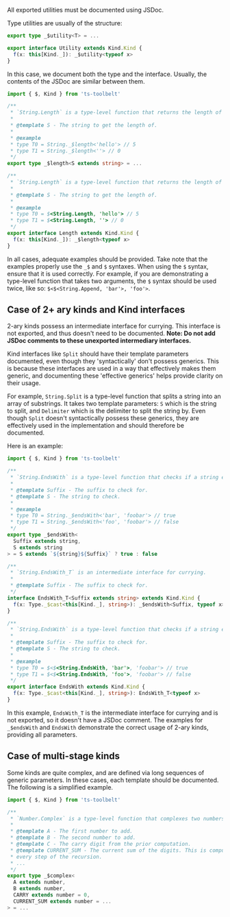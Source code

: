 All exported utilities must be documented using JSDoc.

Type utilities are usually of the structure:

```ts
export type _$utility<T> = ...

export interface Utility extends Kind.Kind {
  f(x: this[Kind._]): _$utility<typeof x>
}
```

In this case, we document both the type and the interface. Usually, the contents of the JSDoc are similar between them.

```ts
import { $, Kind } from 'ts-toolbelt'

/**
 * `String.Length` is a type-level function that returns the length of a string.
 * 
 * @template S - The string to get the length of.
 * 
 * @example
 * type T0 = String._$length<'hello'> // 5
 * type T1 = String._$length<''> // 0
 */
export type _$length<S extends string> = ...

/**
 * `String.Length` is a type-level function that returns the length of a string.
 * 
 * @template S - The string to get the length of.
 * 
 * @example
 * type T0 = $<String.Length, 'hello'> // 5
 * type T1 = $<String.Length, ''> // 0
 */
export interface Length extends Kind.Kind {
  f(x: this[Kind._]): _$length<typeof x>
}
```

In all cases, adequate examples should be provided. Take note that the examples properly use the `_$` and `$` syntaxes. When using the `$` syntax, ensure that it is used correctly. For example, if you are demonstrating a type-level function that takes two arguments, the `$` syntax should be used twice, like so: `$<$<String.Append, 'bar'>, 'foo'>`.

## Case of 2+ ary kinds and Kind interfaces

2-ary kinds possess an intermediate interface for currying. This interface is not exported, and thus doesn't need to be documented. **Note: Do not add JSDoc comments to these unexported intermediary interfaces.**

Kind interfaces like `Split` should have their template parameters documented, even though they 'syntactically' don't possess generics. This is because these interfaces are used in a way that effectively makes them generic, and documenting these 'effective generics' helps provide clarity on their usage.

For example, `String.Split` is a type-level function that splits a string into an array of substrings. It takes two template parameters: `S` which is the string to split, and `Delimiter` which is the delimiter to split the string by. Even though `Split` doesn't syntactically possess these generics, they are effectively used in the implementation and should therefore be documented.

Here is an example:

```ts
import { $, Kind } from 'ts-toolbelt'

/**
 * `String.EndsWith` is a type-level function that checks if a string ends with a given suffix.
 * 
 * @template Suffix - The suffix to check for.
 * @template S - The string to check.
 * 
 * @example
 * type T0 = String._$endsWith<'bar', 'foobar'> // true
 * type T1 = String._$endsWith<'foo', 'foobar'> // false
 */
export type _$endsWith<
  Suffix extends string,
  S extends string
> = S extends `${string}${Suffix}` ? true : false

/**
 * `String.EndsWith_T` is an intermediate interface for currying.
 * 
 * @template Suffix - The suffix to check for.
 */
interface EndsWith_T<Suffix extends string> extends Kind.Kind {
  f(x: Type._$cast<this[Kind._], string>): _$endsWith<Suffix, typeof x>
}

/**
 * `String.EndsWith` is a type-level function that checks if a string ends with a given suffix.
 * 
 * @template Suffix - The suffix to check for.
 * @template S - The string to check.
 * 
 * @example
 * type T0 = $<$<String.EndsWith, 'bar'>, 'foobar'> // true
 * type T1 = $<$<String.EndsWith, 'foo'>, 'foobar'> // false
 */
export interface EndsWith extends Kind.Kind {
  f(x: Type._$cast<this[Kind._], string>): EndsWith_T<typeof x>
}
```

In this example, `EndsWith_T` is the intermediate interface for currying and is not exported, so it doesn't have a JSDoc comment. The examples for `_$endsWith` and `EndsWith` demonstrate the correct usage of 2-ary kinds, providing all parameters.

## Case of multi-stage kinds

Some kinds are quite complex, and are defined via long sequences of generic parameters. In these cases, each template should be documented. The following is a simplified example.

```ts
import { $, Kind } from 'ts-toolbelt'

/**
 * `Number.Complex` is a type-level function that complexes two numbers.
 * 
 * @template A - The first number to add.
 * @template B - The second number to add.
 * @template C - The carry digit from the prior computation.
 * @template CURRENT_SUM - The current sum of the digits. This is computed on
 * every step of the recursion.
 * ...
 */
export type _$complex<
  A extends number,
  B extends number,
  CARRY extends number = 0,
  CURRENT_SUM extends number = ...
> = ...
```
